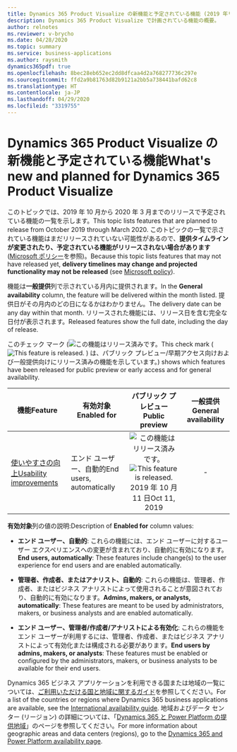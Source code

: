 ```yaml
---
title: Dynamics 365 Product Visualize の新機能と予定されている機能 (2019 年リリース ウェーブ 2)
description: Dynamics 365 Product Visualize で計画されている機能の概要。
author: relnotes
ms.reviewer: v-brycho
ms.date: 04/28/2020
ms.topic: summary
ms.service: business-applications
ms.author: raysmith
dynamics365pdf: true
ms.openlocfilehash: 8bec28eb652ec2dd8dfcaa4d2a768277736c297e
ms.sourcegitcommit: ffd2a9b81763d82b9121a2bb5a738441bafd62c8
ms.translationtype: HT
ms.contentlocale: ja-JP
ms.lasthandoff: 04/29/2020
ms.locfileid: "3319755"
---
```

# <a name="whats-new-and-planned-for-dynamics-365-product-visualize"></a><span data-ttu-id="34348-103">Dynamics 365 Product Visualize の新機能と予定されている機能</span><span class="sxs-lookup"><span data-stu-id="34348-103">What's new and planned for Dynamics 365 Product Visualize</span></span>

<span data-ttu-id="34348-104">このトピックでは、2019 年 10 月から 2020 年 3 月までのリリースで予定されている機能の一覧を示します。</span><span class="sxs-lookup"><span data-stu-id="34348-104">This topic lists features that are planned to release from October 2019 through March 2020.</span></span> <span data-ttu-id="34348-105">このトピックの一覧で示されている機能はまだリリースされていない可能性があるので、**提供タイムラインが変更されたり、予定されている機能がリリースされない場合があります** ([Microsoft ポリシー](https://go.microsoft.com/fwlink/p/?linkid=2007332)を参照)。</span><span class="sxs-lookup"><span data-stu-id="34348-105">Because this topic lists features that may not have released yet, **delivery timelines may change and projected functionality may not be released** (see [Microsoft policy](https://go.microsoft.com/fwlink/p/?linkid=2007332)).</span></span>

<span data-ttu-id="34348-106">機能は**一般提供**列で示されている月内に提供されます。</span><span class="sxs-lookup"><span data-stu-id="34348-106">In the **General availability** column, the feature will be delivered within the month listed.</span></span> <span data-ttu-id="34348-107">提供日がその月内のどの日になるかはわかりません。</span><span class="sxs-lookup"><span data-stu-id="34348-107">The delivery date can be any day within that month.</span></span> <span data-ttu-id="34348-108">リリースされた機能には、リリース日を含む完全な日付が表示されます。</span><span class="sxs-lookup"><span data-stu-id="34348-108">Released features show the full date, including the day of release.</span></span>

<span data-ttu-id="34348-109">このチェック マーク (![この機能はリリース済みです。](/dynamics365-release-plan/media/green-checkmark.png "この機能はリリース済みです。")</span><span class="sxs-lookup"><span data-stu-id="34348-109">This check mark (![This feature is released.](/dynamics365-release-plan/media/green-checkmark.png "This feature is released.")</span></span> <span data-ttu-id="34348-110">) は、パブリック プレビュー/早期アクセス向けおよび一般提供向けにリリース済みの機能を示しています。</span><span class="sxs-lookup"><span data-stu-id="34348-110">) shows which features have been released for public preview or early access and for general availability.</span></span>

| <span data-ttu-id="34348-111">機能</span><span class="sxs-lookup"><span data-stu-id="34348-111">Feature</span></span>    | <span data-ttu-id="34348-112">有効対象</span><span class="sxs-lookup"><span data-stu-id="34348-112">Enabled for</span></span>    |  <span data-ttu-id="34348-113">パブリック プレビュー</span><span class="sxs-lookup"><span data-stu-id="34348-113">Public preview</span></span> |  <span data-ttu-id="34348-114">一般提供</span><span class="sxs-lookup"><span data-stu-id="34348-114">General availability</span></span> | 
| ---------- |---------------- | :---------------: |:--------------: |
| [<span data-ttu-id="34348-115">使いやすさの向上</span><span class="sxs-lookup"><span data-stu-id="34348-115">Usability improvements</span></span>](usability-improvements.md) | <span data-ttu-id="34348-116">エンド ユーザー、自動的</span><span class="sxs-lookup"><span data-stu-id="34348-116">End users, automatically</span></span>| <span data-ttu-id="34348-117">![この機能はリリース済みです。](/dynamics365-release-plan/media/green-checkmark.png "この機能はリリース済みです。")</span><span class="sxs-lookup"><span data-stu-id="34348-117">![This feature is released.](/dynamics365-release-plan/media/green-checkmark.png "This feature is released.")</span></span> <span data-ttu-id="34348-118">2019 年 10 月 11 日</span><span class="sxs-lookup"><span data-stu-id="34348-118">Oct 11, 2019</span></span>|- | 

<span data-ttu-id="34348-119">**有効対象**列の値の説明:</span><span class="sxs-lookup"><span data-stu-id="34348-119">Description of **Enabled for** column values:</span></span>

- <span data-ttu-id="34348-120">**エンド ユーザー、自動的**: これらの機能には、エンド ユーザーに対するユーザー エクスペリエンスへの変更が含まれており、自動的に有効になります。</span><span class="sxs-lookup"><span data-stu-id="34348-120">**End users, automatically**: These features include change(s) to the user experience for end users and are enabled automatically.</span></span>

- <span data-ttu-id="34348-121">**管理者、作成者、またはアナリスト、自動的**: これらの機能は、管理者、作成者、またはビジネス アナリストによって使用されることが意図されており、自動的に有効になります。</span><span class="sxs-lookup"><span data-stu-id="34348-121">**Admins, makers, or analysts, automatically**: These features are meant to be used by administrators, makers, or business analysts and are enabled automatically.</span></span>

- <span data-ttu-id="34348-122">**エンド ユーザー、管理者/作成者/アナリストによる有効化**: これらの機能をエンド ユーザーが利用するには、管理者、作成者、またはビジネス アナリストによって有効化または構成される必要があります。</span><span class="sxs-lookup"><span data-stu-id="34348-122">**End users by admins, makers, or analysts**: These features must be enabled or configured by the administrators, makers, or business analysts to be available for their end users.</span></span>

<span data-ttu-id="34348-123">Dynamics 365 ビジネス アプリケーションを利用できる国または地域の一覧については、[ご利用いただける国と地域に関するガイド](https://aka.ms/dynamics_365_international_availability_deck)を参照してください。</span><span class="sxs-lookup"><span data-stu-id="34348-123">For a list of the countries or regions where Dynamics 365 business applications are available, see the [International availability guide](https://aka.ms/dynamics_365_international_availability_deck).</span></span> <span data-ttu-id="34348-124">地域およびデータ センター (リージョン) の詳細については、「[Dynamics 365 と Power Platform の提供地域](https://aka.ms/BusinessAppsGeoAvailability)」のページを参照してください。</span><span class="sxs-lookup"><span data-stu-id="34348-124">For more information about geographic areas and data centers (regions), go to the [Dynamics 365 and Power Platform availability page](https://aka.ms/BusinessAppsGeoAvailability).</span></span>
